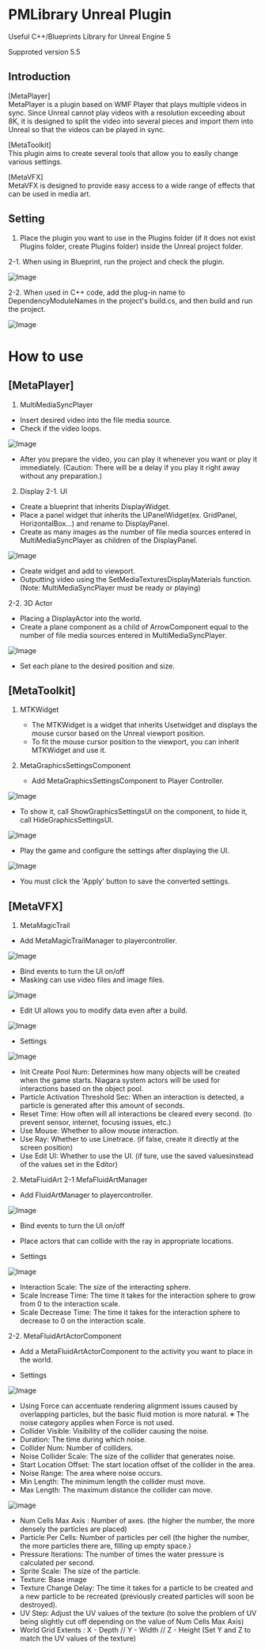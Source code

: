 # PMLibrary Unreal Plugin
Useful C++/Blueprints Library for Unreal Engine 5

Supproted version 5.5

## Introduction
[MetaPlayer]  
MetaPlayer is a plugin based on WMF Player that plays multiple videos in sync. Since Unreal cannot play videos with a resolution exceeding about 8K, it is designed to split the video into several pieces and import them into Unreal so that the videos can be played in sync.

[MetaToolkit]  
This plugin aims to create several tools that allow you to easily change various settings.

[MetaVFX]  
MetaVFX is designed to provide easy access to a wide range of effects that can be used in media art.

## Setting
1. Place the plugin you want to use in the Plugins folder (if it does not exist Plugins folder, create Plugins folder) inside the Unreal project folder.
   
2-1. When using in Blueprint, run the project and check the plugin.  

![Image](https://github.com/user-attachments/assets/ea65bbb5-eb7e-4e41-9e95-b37d76b6b159)

2-2. When used in C++ code, add the plug-in name to DependencyModuleNames in the project's build.cs, and then build and run the project.  

![Image](https://github.com/user-attachments/assets/5ac708fc-8e83-4afe-9dba-3a8c929761f2)

# How to use
## [MetaPlayer]
1. MultiMediaSyncPlayer
  - Insert desired video into the file media source.
  - Check if the video loops.
    
![Image](https://github.com/user-attachments/assets/af7437e7-d512-4d9c-9810-1a761b31855d)

  - After you prepare the video, you can play it whenever you want or play it immediately. (Caution: There will be a delay if you play it right away without any preparation.)

 2. Display
 2-1. UI
  - Create a blueprint that inherits DisplayWidget.
  - Place a panel widget that inherits the UPanelWidget(ex. GridPanel, HorizontalBox...) and rename to DisplayPanel.
  - Create as many images as the number of file media sources entered in MultiMediaSyncPlayer as children of the DisplayPanel.
    
![Image](https://github.com/user-attachments/assets/d031b4ab-abd4-4b6d-8883-80070164f427)

  - Create widget and add to viewport.
  - Outputting video using the SetMediaTexturesDisplayMaterials function. (Note: MultiMediaSyncPlayer must be ready or playing)
     
 2-2. 3D Actor
   - Placing a DisplayActor into the world.
   - Create a plane component as a child of ArrowComponent equal to the number of file media sources entered in MultiMediaSyncPlayer.
     
![Image](https://github.com/user-attachments/assets/9f4f9d69-a325-4c1d-a870-603214e29bfd)

   -  Set each plane to the desired position and size.

## [MetaToolkit]
1. MTKWidget
   - The MTKWidget is a widget that inherits Usetwidget and displays the mouse cursor based on the Unreal viewport position.
   - To fit the mouse cursor position to the viewport, you can inherit MTKWidget and use it.

2. MetaGraphicsSettingsComponent
   - Add MetaGraphicsSettingsComponent to Player Controller.
     
![Image](https://github.com/user-attachments/assets/094ff63d-8b9b-4f42-86fd-0e5238fe271c)

   - To show it, call ShowGraphicsSettingsUI on the component, to hide it, call HideGraphicsSettingsUI.
     
![Image](https://github.com/user-attachments/assets/9d273e1c-899f-4270-875b-7367bb1630ce)

   - Play the game and configure the settings after displaying the UI.
     
![Image](https://github.com/user-attachments/assets/978c6027-e7ab-4f28-a427-b5db01b9a555)

   - You must click the 'Apply' button to save the converted settings.

## [MetaVFX]  
1. MetaMagicTrail
  - Add MetaMagicTrailManager to playercontroller.
    
![Image](https://github.com/user-attachments/assets/052cc2c0-1f67-4473-9130-f66837d82acb)

  - Bind events to turn the UI on/off
  - Masking can use video files and image files.
    
![Image](https://github.com/user-attachments/assets/cb41fc0a-b8c6-496b-a105-134961b3b542)

  - Edit UI allows you to modify data even after a build.
    
![Image](https://github.com/user-attachments/assets/e6452028-e719-4fc8-ad2b-b5199e3b0868)

  - Settings
    
![Image](https://github.com/user-attachments/assets/340d9706-dbf3-4398-861c-c7b2a5cb2fd0)
  * Init Create Pool Num: Determines how many objects will be created when the game starts. Niagara system actors will be used for interactions based on the object pool.
  * Particle Activation Threshold Sec: When an interaction is detected, a particle is generated after this amount of seconds.
  * Reset Time: How often will all interactions be cleared every second. (to prevent sensor, internet, focusing issues, etc.)
  * Use Mouse: Whether to allow mouse interaction.
  * Use Ray: Whether to use Linetrace. (if false, create it directly at the screen position)
  * Use Edit UI: Whether to use the UI. (if ture, use the saved values ​​instead of the values ​​set in the Editor)
   
2. MetaFluidArt
2-1 MefaFluidArtManager
  - Add FluidArtManager to playercontroller.
    
![Image](https://github.com/user-attachments/assets/836c6853-e247-4497-aafc-f0cfd7c4e8c0)

  - Bind events to turn the UI on/off
  - Place actors that can collide with the ray in appropriate locations.

  - Settings
    
![Image](https://github.com/user-attachments/assets/1280de16-f2a8-4f36-8ed7-d7d9bc64ee64)
  * Interaction Scale: The size of the interacting sphere.
  * Scale Increase Time: The time it takes for the interaction sphere to grow from 0 to the interaction scale.
  * Scale Decrease Time: The time it takes for the interaction sphere to decrease to 0 on the interaction scale.

2-2. MetaFluidArtActorComponent
  - Add a MetaFluidArtActorComponent to the activity you want to place in the world.

  - Settings
    
![Image](https://github.com/user-attachments/assets/3f1b3615-b336-49e6-b917-840d9c02adfd)
  * Using Force can accentuate rendering alignment issues caused by overlapping particles, but the basic fluid motion is more natural.
  &#8251; The noise category applies when Force is not used.
  * Collider Visible: Visibility of the collider causing the noise.
  * Duration: The time during which noise.
  * Collider Num: Number of colliders.
  * Noise Collider Scale: The size of the collider that generates noise.
  * Start Location Offset: The start location offset of the collider in the area.
  * Noise Range: The area where noise occurs.
  * Min Length: The minimum length the collider must move.
  * Max Length: The maximum distance the collider can move.

![image](https://github.com/user-attachments/assets/830c66f8-ffe9-4636-aca1-c408590e43d2)
  * Num Cells Max Axis : Number of axes. (the higher the number, the more densely the particles are placed)
  * Particle Per Cells: Number of particles per cell (the higher the number, the more particles there are, filling up empty space.)
  * Pressure Iterations: The number of times the water pressure is calculated per second.
  * Sprite Scale: The size of the particle.
  * Texture: Base image
  * Texture Change Delay: The time it takes for a particle to be created and a new particle to be recreated (previously created particles will soon be destroyed).
  * UV Step: Adjust the UV values ​​of the texture (to solve the problem of UV being slightly cut off depending on the value of Num Cells Max Axis)
  * World Grid Extents : X - Depth // Y - Width // Z - Height (Set Y and Z to match the UV values ​​of the texture)

